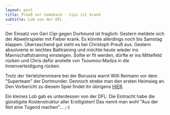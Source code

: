 ```yaml
---
layout: post
title: Preuß vor Comeback - Cipi ist krank
subtitle: Lob von der DFL
---
```


Der Einsatz von Geri Cipi gegen Dortmund ist fraglich: Gestern meldete sich der Abwehrspieler mit Fieber krank. Es könnte allerdings noch bis Samstag klappen. Überraschend gut sieht es bei Christoph Preuß aus. Gestern absolvierte er leichtes Balltraining und möchte heute wieder ins Mannschaftstraining einsteigen. Sollte er fit werden, dürfte er ins Mittelfeld rücken und Chris dafür anstelle von Tsoumou-Madza in die Innenverteidigung rücken.

Trotz der Verletztenmisere bei der Borussia warnt Willi Reimann vor dem "Superteam" der Dortmunder. Dennoch strebe man den ersten Heimsieg an. Den Vorbericht zu diesem Spiel findet ihr übrigens [HIER](http://www.eintracht-stats.de/daily/df_vorb.htm).

Ein kleines Lob gab es unterdessen von der DFL: Die Eintracht habe die günstigste Kostenstruktur aller Erstligisten! Das nennt man wohl "Aus der Not eine Tugend machen"... ;-)
